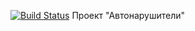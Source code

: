 [![Build Status](https://travis-ci.com/alexanderlebedev1989/accident.svg?branch=main)](https://travis-ci.com/alexanderlebedev1989/accident)
Проект "Автонарушители"
